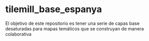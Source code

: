 tilemill_base_espanya
=====================

El objetivo de este repositorio es tener una serie de capas base desaturadas para mapas temáticos que se construyan de manera colaborativa
